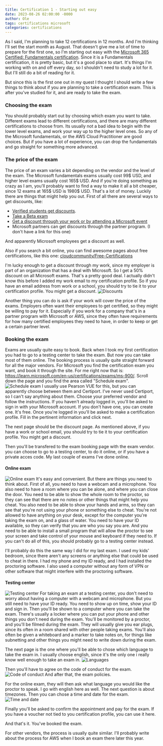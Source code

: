 ```yaml
---
title: Certification 1 - Starting out easy
date: 2023-08-26 02:00:00 -0000
author: Ole
tags: certifications microsoft 
categories: certifications
---
```


As I said, I'm planning to take 12 certifications in 12 months. And I'm thinking I'll set the start month as August. That doesn't give me a lot of time to prepare for the first one, so I'm starting out easy with the [Microsoft 365 Certified: Fundamentals certification](https://learn.microsoft.com/en-us/certifications/microsoft-365-fundamentals/). Since it is a Fundamentals certification, it is pretty basic, but it's a good place to start.
It's things I'm working with on and off every day, so I shouldn't need to study a lot for it. But I'll still do a bit of reading for it.

But since this is the first one out in my quest I thought I should write a few things to think about if you are planning to take a certification exam.
This is after you've studied for it, and are ready to take the exam.


### Choosing the exam
You should probably start out by choosing which exam you want to take.
Different exams lead to different certifications, and there are many different certifications to choose from.
Its usually not a bad idea to begin with the lower level exams, and work your way up to the higher level ones.
So any of the Microsoft fundamentals, or the AWS Cloud Practitioner are good choices.
But if you have a lot of experience, you can drop the fundamentals and go straight for something more advanced.

### The price of the exam
The price of an exam varies a bit depending on the vendor and the level of the exam. The Microsoft fundamentals exams usually cost 99$ USD, and higher level exams usually cost 165$ USD. And if you're doing something as crazy as I am, you'll probably want to find a way to make it all a bit cheaper, since 12 exams at 165$ USD is 1980$ USD. That's a lot of money. 
Luckily there are things that might help you out. 
First of all there are several ways to get discounts, like:
* [Verified students get discounts](https://learn.microsoft.com/en-us/certifications/student-discounts).
* [Take a Beta exam](https://learn.microsoft.com/en-us/certifications/beta-exams)
* [Get a discount through your work or by attending a Microsoft event](https://learn.microsoft.com/en-us/certifications/redeem-discounts)
* Microsoft partners can get discounts through the partner program. (I don't have a link for this one)

And apparently Microsoft employees get a discount as well.

Also if you search a bit online, you can find awesome pages about free certifications, like this one: [cloudcommunity/Free-Certifications](https://github.com/cloudcommunity/Free-Certifications)

I'm lucky enough to get a discount through my work, since my employer is part of an organization that has a deal with Microsoft. So I get a 50% discount on all Microsoft exams. That's a pretty good deal.
I actually didn't know this before I added my work email to my certification profile. 
So if you have an email address from work or a school, you should try to tie it to your certification profile. You might get a discount.
![Discounts](/pictures/certification1/discounts.png)

Another thing you can do is ask if your work will cover the price of the exams.
Employers often want their employees to get certified, so they might be willing to pay for it.
Especially if you work for a company that's in a partner program with Microsoft or AWS, since they often have requirements for how many certified employees they need to have, in order to keep or get a certain partner level.


### Booking the exam
Exams are usually quite easy to book. Back when I took my first certification you had to go to a testing center to take the exam. But now you can take most of them online. The booking process is usually quite straight forward for all the major vendors. For Microsoft you find the certification exam you want, and book it through the site. For me right now that is: https://learn.microsoft.com/en-us/certifications/exams/ms-900/. Scroll down the page and you find the area called "Schedule exam".
![Schedule exam](/pictures/certification1/schedule.png)
I usually use Pearson VUE for this, but you can apparently choose between them and Certiport. I've never used Certiport, so I can't say anything about them.
Choose your preferred vendor and follow the instructions. 
If you haven't already logged in, you'll be asked to sign in with your Microsoft account. If you don't have one, you can create one. It's free.
Once you're logged in you'll be asked to make a certification profile. 
Fill in the pertinent information and click next.

The next page should be the discount page. As mentioned above, if you have a work or school email, you should try to tie it to your certification profile. You might get a discount.

Then you'll be transfered to the exam booking page with the exam vendor.
you can choose to go to a testing center, to do it online, or if you have a private acces code. 
My last couple of exams I've done online.
#### Online exam
![Online exam](/pictures/certification1/online.png)
It's easy and convenient. But there are things you need to think about.
First of all, you need to have a webcam and a microphone.
You also need to have a room where you can be alone, and where you can close the door.
You need to be able to show the whole room to the proctor, so they can see that there are no notes or other things that might help you cheat.
You also need to be able to show your hands and arms, so they can see that you're not using your phone or something else to cheat.
You're not allowed to have anything on your desk, except for the computer you're taking the exam on, and a glass of water.
You need to have your ID available, so they can verify that you are who you say you are.
And you need to be able to install a small program that will allow the proctor to see your screen and take control of your mouse and keyboard if they need to.
If you can't do all of this, you should probably go to a testing center instead.

I'll probably do this the same way I did for my last exam.
I used my kids' bedroom, since there aren't any screens or anything else that could be used to cheat in there.
I had my phone and my ID ready, and I had installed the proctoring software.
I also used a computer without any form of VPN or other software that might interfere with the proctoring software.

#### Testing center
![Testing center](/pictures/certification1/testingcenter.png)
For taking an exam at a testing center, you don't need to worry about having a computer with a webcam and microphone. But you still need to have your ID ready.
You need to show up on time, show your ID and sign in. Then you'll be shown to a computer where you can take the exam.
There's usually a locker where you can put your phone and other things you don't need during the exam.
You'll be monitored by a proctor, and you'll be filmed during the exam. 
They will usually give you ear plugs, since its often in a room shared with other people taking exams.
You'll also often be given a whiteboard and a marker to take notes on, for things like subnetting and other things you might need to write down during the exam.


The next page is the one where you'll be able to chose which language to take the exam in.
I usually choose english, since it's the only one i really know well enough to take an exam in.
![Languages](/pictures/certification1/languages.png)

Then you'll have to agree on the code of conduct for the exam.
![Code of conduct](/pictures/certification1/codeofconduct.png)
And after that, the exam policies.

For the online exam, they will then ask what language you would like the proctor to speak. 
I go with english here as well.
The next question is about timezones.
Then you can chose a time and date for the exam.
![Time and date](/pictures/certification1/appointment.png)

Finally you'll be asked to confirm the appointment and pay for the exam.
If you have a voucher not tied to you certification profile, you can use it here.

And that's it. You've booked the exam.


For other vendors, the process is usually quite similar.
I'll probably write about the process for AWS when I book an exam there later this year.







